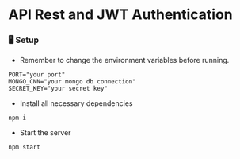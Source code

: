 # API Rest and JWT Authentication

### 🖥 Setup 
- Remember to change the environment variables before running.
```
PORT="your port"
MONGO_CNN="your mongo db connection"
SECRET_KEY="your secret key" 
```
- Install all necessary dependencies
```
npm i
```
- Start the server
```
npm start
```
